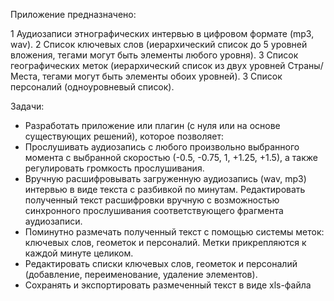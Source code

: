 Приложение предназначено:

1 Аудиозаписи этнографических интервью в цифровом формате (mp3, wav).
2 Список ключевых слов (иерархический список до 5 уровней вложения, тегами могут быть элементы любого уровня).
3 Список географических меток (иерархический список из двух уровней Страны/Места, тегами могут быть элементы обоих уровней).
3 Список персоналий (одноуровневый список).

Задачи:
  - Разработать приложение или плагин (с нуля или на основе существующих решений), которое позволяет:
  - Прослушивать аудиозапись с любого произвольно выбранного момента с выбранной скоростью (-0.5, -0.75, 1, +1.25, +1.5), а также регулировать громкость прослушивания.
  - Вручную расшифровывать загруженную аудиозапись (wav, mp3) интервью в виде текста с разбивкой по минутам.
Редактировать полученный текст расшифровки вручную с возможностью синхронного прослушивания соответствующего фрагмента аудиозаписи.
  - Поминутно размечать полученный текст с помощью системы меток: ключевых слов, геометок и персоналий. Метки прикрепляются к каждой минуте целиком.
  - Редактировать списки ключевых слов, геометок и персоналий (добавление, переименование, удаление элементов).
  - Сохранять и экспортировать размеченный текст в виде xls-файла
